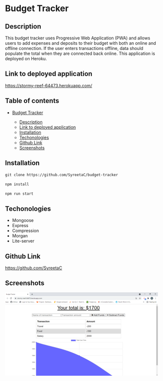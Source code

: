 # Budget Tracker

## Description

This budget tracker uses Progressive Web Application (PWA) and allows users to add expenses and deposits to their budget with both an online and offline connection. If the user enters transactions offline, data should populate the total when they are connected back online. This application is deployed on Heroku.

## Link to deployed application

https://stormy-reef-64473.herokuapp.com/

## Table of contents

- [Budget Tracker](#budget-tracker)

  - [Description](#description)
  - [Link to deployed application](#link-to-deployed-application)
  - [Installation](#installation)
  - [Techonologies](#techonologies)
  - [Github Link](#github-link)
  - [Screenshots](#screenshots)

## Installation

`git clone https://github.com/SyreetaC/budget-tracker `

`npm install`

`npm run start`

## Techonologies

- Mongoose
- Express
- Compression
- Morgan
- Lite-server

## Github Link

https://github.com/SyreetaC

## Screenshots

![screenshot1](<public/assets/images/Screenshot%20(47).png>)
